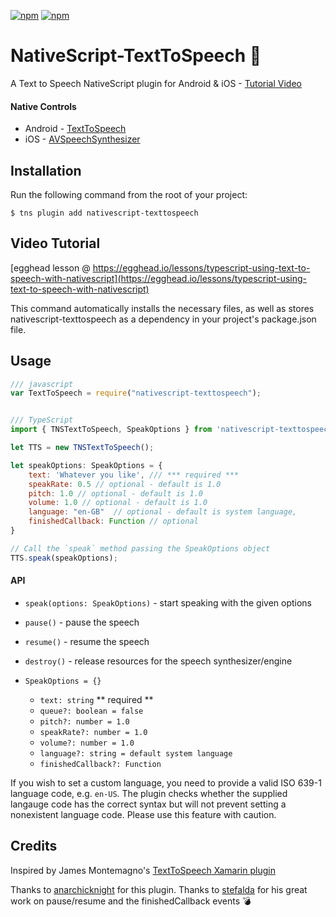 [![npm](https://img.shields.io/npm/v/nativescript-texttospeech.svg)](https://www.npmjs.com/package/nativescript-texttospeech)
[![npm](https://img.shields.io/npm/dt/nativescript-texttospeech.svg?label=npm%20downloads)](https://www.npmjs.com/package/nativescript-texttospeech)

# NativeScript-TextToSpeech :loudspeaker:

A Text to Speech NativeScript plugin for Android & iOS - [Tutorial Video](https://egghead.io/lessons/typescript-using-text-to-speech-with-nativescript)

#### Native Controls
 - Android - [TextToSpeech](https://developer.android.com/reference/android/speech/tts/TextToSpeech.html)
 - iOS - [AVSpeechSynthesizer](https://developer.apple.com/reference/avfoundation/avspeechsynthesizer)

## Installation

Run the following command from the root of your project:

```
$ tns plugin add nativescript-texttospeech
```

## Video Tutorial
[egghead lesson @ https://egghead.io/lessons/typescript-using-text-to-speech-with-nativescript](https://egghead.io/lessons/typescript-using-text-to-speech-with-nativescript)

This command automatically installs the necessary files, as well as stores nativescript-texttospeech as a dependency in your project's package.json file.

## Usage

```js
/// javascript
var TextToSpeech = require("nativescript-texttospeech");


/// TypeScript
import { TNSTextToSpeech, SpeakOptions } from 'nativescript-texttospeech';

let TTS = new TNSTextToSpeech();

let speakOptions: SpeakOptions = {
    text: 'Whatever you like', /// *** required ***
    speakRate: 0.5 // optional - default is 1.0
    pitch: 1.0 // optional - default is 1.0
    volume: 1.0 // optional - default is 1.0
    language: "en-GB"  // optional - default is system language,
    finishedCallback: Function // optional
}

// Call the `speak` method passing the SpeakOptions object
TTS.speak(speakOptions);

```


#### API

- `speak(options: SpeakOptions)` - start speaking with the given options
- `pause()` - pause the speech
- `resume()` - resume the speech
- `destroy()` - release resources for the speech synthesizer/engine

- `SpeakOptions = {}`
    - `text: string` ** required **
    - `queue?: boolean = false`  
    - `pitch?: number = 1.0`  
    - `speakRate?: number = 1.0`  
    - `volume?: number = 1.0` 
    - `language?: string = default system language`
    - `finishedCallback?: Function`


If you wish to set a custom language, you need to provide a valid ISO 639-1 language code, e.g. `en-US`. The plugin checks whether the supplied langauge code has the correct syntax but will not prevent setting a nonexistent language code. Please use this feature with caution.

## Credits

Inspired by James Montemagno's [TextToSpeech Xamarin plugin](https://github.com/jamesmontemagno/Xamarin.Plugins/tree/master/TextToSpeech)

Thanks to [anarchicknight](https://github.com/anarchicknight) for this plugin.
Thanks to [stefalda](https://github.com/stefalda) for his great work on pause/resume and the finishedCallback events :bomb:
